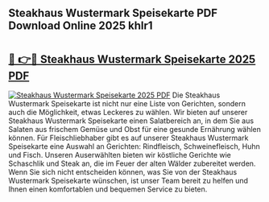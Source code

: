 ## Steakhaus Wustermark Speisekarte PDF Download Online 2025 khlr1

# <h2><a href="http://gce8c1.nevu.top/?p=Steakhaus+Wustermark+Speisekarte">🔗 👉🔴 Steakhaus Wustermark Speisekarte 2025 PDF</a></h2>

[![Steakhaus Wustermark Speisekarte 2025 PDF](https://i.imgur.com/dBaPXMq.png)](http://gce8c1.nevu.top/?p=Steakhaus+Wustermark+Speisekarte)
Die Steakhaus Wustermark Speisekarte ist nicht nur eine Liste von Gerichten, sondern auch die Möglichkeit, etwas Leckeres zu wählen. Wir bieten auf unserer Steakhaus Wustermark Speisekarte einen Salatbereich an, in dem Sie aus Salaten aus frischem Gemüse und Obst für eine gesunde Ernährung wählen können. Für Fleischliebhaber gibt es auf unserer Steakhaus Wustermark Speisekarte eine Auswahl an Gerichten: Rindfleisch, Schweinefleisch, Huhn und Fisch. Unseren Auserwählten bieten wir köstliche Gerichte wie Schaschlik und Steak an, die im Feuer der alten Wälder zubereitet werden. Wenn Sie sich nicht entscheiden können, was Sie von der Steakhaus Wustermark Speisekarte wünschen, ist unser Team bereit zu helfen und Ihnen einen komfortablen und bequemen Service zu bieten.
